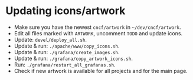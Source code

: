 # Updating icons/artwork

- Make sure you have the newest `cncf/artwork` in `~/dev/cncf/artwork`.
- Edit all files marked with `ARTWORK`, uncomment `TODO` and update icons.
- Update: `devel/deploy_all.sh`.
- Update & run: `./apache/www/copy_icons.sh`.
- Update & run: `./grafana/create_images.sh`.
- Update & run: `./grafana/copy_artwork_icons.sh`.
- Run: `./grafana/restart_all_grafanas.sh`.
- Check if new artwork is available for all projects and for the main page.
